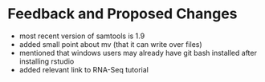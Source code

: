 # Feedback and Proposed Changes
* most recent version of samtools is 1.9
* added small point about mv (that it can write over files)
* mentioned that windows users may already have git bash installed after installing rstudio
* added relevant link to RNA-Seq tutorial